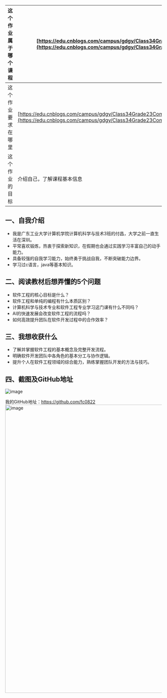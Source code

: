 | 这个作业属于哪个课程 |[https://edu.cnblogs.com/campus/gdgy/Class34Grade23ComputerScience](https://edu.cnblogs.com/campus/gdgy/Class34Grade23ComputerScience) |
| ----------------- |--------------- |
| 这个作业要求在哪里 | [https://edu.cnblogs.com/campus/gdgy/Class34Grade23ComputerScience/homework/13478](https://edu.cnblogs.com/campus/gdgy/Class34Grade23ComputerScience/homework/13478) |
| 这个作业的目标 | 介绍自己，了解课程基本信息 |

## 一、自我介绍
- 我是广东工业大学计算机学院计算机科学与技术3班的付昌，大学之前一直生活在深圳。
- 平常喜欢锻炼，热衷于探索新知识，在假期也会通过实践学习丰富自己的动手能力。
- 具备较强的自我学习能力，始终勇于挑战自我，不断突破能力边界。
- 学习过c语言，java等基本知识。

## 二、阅读教材后想弄懂的5个问题
- 软件工程的核心目标是什么？
- 软件工程和单纯的编程有什么本质区别？
- 计算机科学与技术专业和软件工程专业学习这门课有什么不同吗？
- AI的快速发展会改变软件工程的流程吗？
- 如何高效提升团队在软件开发过程中的合作效率？

## 三、我想收获什么
- 了解并掌握软件工程的基本概念及完整开发流程。
- 明确软件开发团队中各角色的基本分工与协作逻辑。
- 提升个人在软件工程领域的综合能力，熟练掌握团队开发的方法与技巧。

## 四、截图及GitHub地址
![image](https://img2024.cnblogs.com/blog/3699337/202509/3699337-20250907142020779-1699554522.png)

我的GitHub地址：https://github.com/fc0822
<img width="2115" height="927" alt="image" src="https://github.com/user-attachments/assets/d288adbc-f260-4206-893c-c250cca455a3" />

